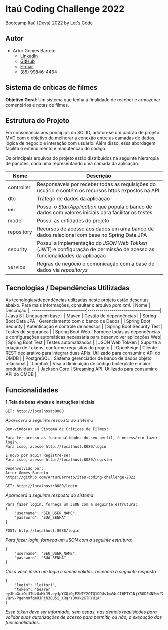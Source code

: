 # Itaú Coding Challenge 2022
Bootcamp Itaú {Devs} 2022 by [Let's Code](https://letscode.com.br/processos-seletivos/itau-bootcamp-dev)
## Autor
- Artur Gomes Barreto
	+ [LinkedIn](https://www.linkedin.com/in/arturgomesbarreto/)
	+ [GitHub](https://github.com/ArturBarreto/itau-coding-challenge-2022)
	+ [E-mail](artur.gomes.barreto@gmail.com)
	+ [(85) 99846-4464](https://api.whatsapp.com/send?phone=5585998464464)
## Sistema de críticas de filmes
**Objetivo Geral**: Um sistema que tenha a finalidade de receber e armazenar comentários e notas de filmes.  
## Estrutura do Projeto  
Em consonância aos princípios do SOLID, adotou-se um padrão de projeto MVC com o objetivo de melhorar a conexão entre as camadas de dados, lógica de negócio e interação com usuário. Além disso, essa abordagem facilita o entendimento e manutenção do código.

Os principais arquivos do projeto estão distribuídos na seguinte hierarquia de pacotes, cada uma representando uma camada da aplicação.

| Nome       | Descrição |
|------------|-----------	|
| controller | Responsáveis por receber todas as requisições do usuário e contém os recursos https expostos na API                     |
| dto        | Tráfego de dados da aplicação                                                                                           |
| init       | Possui o *StartApplication* que popula o banco de dados com valores iniciais para facilitar os testes                   |
| model      | Possui as entidades do projeto                                                                                          |
| repository | Recursos de acesso aos dados em uma banco de dados relacional  com base no Spring Data JPA                              |
| security   | Possui a implementação do *JSON Web Tokken* (JWT) e configuração de permissão de acesso as funcionalidades da aplicação |
| service    | Regras de negócio e comunicação com a base de dados via *repositorys*                                                   |

## Tecnologias / Dependências Utilizadas
As tecnologias/dependências utilizadas neste projeto estão descritas abaixo. Para mais informações, consultar o arquivo *pom.xml*.
| Nome                      | Descrição                          |
|---------------------------|------------------------------------|
| Java 8                    | Linguagem base                     | 
| Maven                     | Gestão de dependências             |
| Spring Boot Data JPA      | Gerenciamento com o banco de Dados |
| Spring Boot Security      | Autenticação e controle de acessos | 
| Spring Boot Security Test | Testes de segurança                |
| Spring Boot Web           | Fornece todas as dependências e configurações automáticas necessária para desenvolver aplicações Web|
| Spring Boot Test          | Testes automatizados               |
| JSON Web Tokken           | Suporte a criação de Tokens, conforme requisitos do projeto |
| OpenFeign                 | Cliente REST declarativo para integrar duas APIs. Utilizado para consumir o API do OMDB  |
| PostgreSQL                | Sistema gerenciador de banco de dados objeto relacional |
| Lombok                    | Visa a diminuição de código boilerplate e maior produtividade |
| Jackson Core              | Streaming API. Utilizado para consumir o API do OMDB |

## Funcionalidades
**1.Tela de boas vindas e instruções iniciais**
```
GET: http://localhost:8080
```
*Aparecerá a seguinte resposta do sistema*
```
Bem-vindo(a) ao Sistema de Críticas de Filmes!

Para ter acesso as funcionalidades do seu perfil, é necessário fazer login.
Para isso, acesse http://localhost:8080/login

É novo por aqui? Registre-se!
Para isso, acesse http://localhost:8080/register

Desenvolvido por:
Artur Gomes Barreto
https://github.com/ArturBarreto/itau-coding-challenge-2022
```
```
GET: http://localhost:8080/login
```
*Aparecerá a seguinte resposta do sistema*
```
Para fazer login, forneça um JSON com a seguinte estrutura:
{
    "username": "SEU_USER_NAME",
    "password": "SUA_SENHA"
}
```
```
POST: http://localhost:8080/login
```
*Para fazer login, forneça um JSON com a seguinte estrutura:*
```
{
    "username": "SEU_USER_NAME",
    "password": "SUA_SENHA"
}
```
*Caso você insira um login e senha válidos, receberá a seguinte resposta*
```
{
    "login": "leitor1",
    "token": "bearer eyJhbGciOiJIUzUxMiJ9.eyJpYXQiOjE2NTY2OTQ1ODUsImV4cCI6MTY1NjY5ODE4NSwiYXV0aG9yaXRpZXMiOlsiUk9MRV9MRUlUT1IiXX0.SvuCJFGft9nqhooe6Bu3N1HivFrWp0qunWeEsP8sare-VQrV-Pgehm0fqmRJPjh3EU5i_XRqrYDVXk2KTFYU1A"
}
```
*Esse token deve ser informado, sem aspas, nas demais requisições para validar suas autorizações de acesso para permitir, ou não, a execução das funcionalidades.*